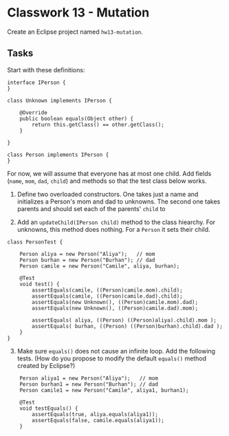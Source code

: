 # Classwork 13 - Mutation

Create an Eclipse project named `hw13-mutation`.

## Tasks

Start with these definitions:

```
interface IPerson {
}

class Unknown implements IPerson {

    @Override
	public boolean equals(Object other) {
		return this.getClass() == other.getClass();
	}

}

class Person implements IPerson {
}
```

For now, we will assume that everyone has at most one child. Add fields (`name`, `mom`, `dad`, `child`) and methods so that the test class below works.

1. Define two overloaded constructors. One takes just a name and initializes a Person's mom and dad to unknowns. The second one takes parents and should set each of the parents' `child` to 

2. Add an `updateChild(IPerson child)` method to the class hiearchy. For unknowns, this method does nothing. For a `Person` it sets their child. 

```
class PersonTest {
	
	Person aliya = new Person("Aliya");   // mom
	Person burhan = new Person("Burhan"); // dad
	Person camile = new Person("Camile", aliya, burhan);
	
	@Test
	void test() {
		assertEquals(camile, ((Person)camile.mom).child);
		assertEquals(camile, ((Person)camile.dad).child);
		assertEquals(new Unknown(), ((Person)camile.mom).dad);
		assertEquals(new Unknown(), ((Person)camile.dad).mom);

		assertEquals( aliya, ((Person) ((Person)aliya).child).mom );
		assertEquals( burhan, ((Person) ((Person)burhan).child).dad );
	}
}
```

3. Make sure `equals()` does not cause an infinite loop. Add the following tests. (How do you propose to modify the default `equals()` method created by Eclipse?)

```
	Person aliya1 = new Person("Aliya");   // mom
	Person burhan1 = new Person("Burhan"); // dad
	Person camile1 = new Person("Camile", aliya1, burhan1);

	@Test
	void testEquals() {
		assertEquals(true, aliya.equals(aliya1));
		assertEquals(false, camile.equals(aliya1));
	}
```



